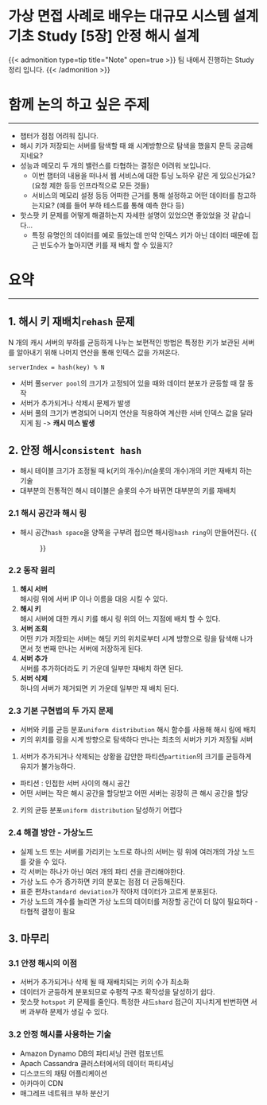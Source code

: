 # 가상 면접 사례로 배우는 대규모 시스템 설계 기초 Study [5장] 안정 해시 설계


{{< admonition type=tip title="Note" open=true >}}
팀 내에서 진행하는 Study 정리 입니다.
{{< /admonition >}} 

# 함께 논의 하고 싶은 주제
---
- 챕터가 점점 어려워 집니다.
- 해시 키가 저장되는 서버를 탐색할 때 왜 시계방향으로 탐색을 했을지 문득 궁금해지네요?
- 성능과 메모리 두 개의 밸런스를 타협하는 결정은 어려워 보입니다.
  - 이번 챕터의 내용을 떠나서 웹 서비스에 대한 튜닝 노하우 같은 게 있으신가요? (요청 제한 등등 인프라적으로 모든 것들)
  - 서비스의 메모리 설정 등등 어떠한 근거를 통해 설정하고 어떤 데이터를 참고하는지요? (예를 들어 부하 테스트를 통해 예측 한다 등)
- 핫스팟 키 문제를 어떻게 해결하는지 자세한 설명이 있었으면 좋았었을 것 같습니다...
  - 특정 유명인의 데이터를 예로 들었는데 만약 인덱스 키가 아닌 데이터 때문에 접근 빈도수가 높아지면 키를 재 배치 할 수 있을지?


# 요약
---

## 1. 해시 키 재배치`rehash` 문제
N 개의 캐시 서버의 부하를 균등하게 나누는 보편적인 방법은 특정한 키가 보관된 서버를 알아내기 위해 나머지 연산을 통해 인덱스 값을 가져온다.
```
serverIndex = hash(key) % N
```
- 서버 풀`server pool`의 크기가 고정되어 있을 때와 데이터 분포가 균등할 때 잘 동작
- 서버가 추가되거나 삭제시 문제가 발생
- 서버 풀의 크기가 변경되어 나머지 연산을 적용하여 계산한 서버 인덱스 값을 달라지게 됨 -> **캐시 미스 발생**

## 2. 안정 해시`consistent hash`
- 해시 테이블 크기가 조정될 때 k(키의 개수)/n(슬롯의 개수)개의 키만 재배치 하는 기술 
- 대부분의 전통적인 해시 테이블은 슬롯의 수가 바뀌면 대부분의 키를 재배치

### 2.1 해시 공간과 해시 링
- 해시 공간`hash space`을 양쪽을 구부려 접으면 해시링`hash ring`이 만들어진다.
{{<figure src="/posts/images/system-design-interview/system-design-figure-5-4.png#center">}}

### 2.2 동작 원리
1. **해시 서버**
<br/> 해시링 위에 서버 IP 이나 이름을 대응 시킬 수 있다.
2. **해시 키** 
<br/> 해시 서버에 대한 캐시 키를 해시 링 위의 어느 지점에 배치 할 수 있다.
3. **서버 조회** 
<br/> 어떤 키가 저장되는 서버는 해딩 키의 위치로부터 시계 방향으로 링을 탐색해 나가면서 첫 번째 만나는 서버에 저장하게 된다.
4. **서버 추가** 
<br/> 서버를 추가하더라도 키 가운데 일부만 재배치 하면 된다.
5. **서버 삭제** 
<br/> 하나의 서버가 제거되면 키 가운데 일부만 재 배치 된다.

### 2.3 기본 구현법의 두 가지 문제
- 서버와 키를 균등 분포`uniform distribution` 해시 함수를 사용해 해시 링에 배치
- 키의 위치를 링을 시계 방향으로 탐색하다 만나는 최초의 서버가 키가 저장될 서버

1. 서버가 추가되거나 삭제되는 상황을 감안한 파티션`partition`의 크기를 균등하게 유지가 불가능하다.
  - 파티션 : 인접한 서버 사이의 해시 공간
  - 어떤 서버는 작은 해시 공간을 할당받고 어떤 서버는 굉장히 큰 해시 공간을 할당
2. 키의 균등 분포`uniform distribution` 달성하기 어렵다

### 2.4 해결 방안 - 가상노드
- 실제 노드 또는 서버를 가리키는 노드로 하나의 서버는 링 위에 여러개의 가상 노드를 갖을 수 있다.
- 각 서버는 하나가 아닌 여러 개의 파티 션을 관리해야한다.
- 가상 노드 수가 증가하면 키의 분포는 점점 더 균등해진다. 
- 표준 편차`standard deviation`가 작아저 데이터가 고르게 분포된다. 
- 가상 노드의 개수를 늘리면 가상 노드의 데이터를 저장할 공간이 더 많이 필요하다 - 타협적 결정이 필요

## 3. 마무리
### 3.1 안정 해시의 이점
- 서버가 추가되거나 삭제 될 때 재배치되는 키의 수가 최소화
- 데이터가 균등하게 분포되므로 수평적 구조 확작성을 달성하기 쉽다.
- 핫스팟 `hotspot` 키 문제를 줄인다. 특정한 샤드`shard` 접근이 지나치게 빈번하면 서버 과부하 문제가 생길 수 있다.

### 3.2 안정 해시를 사용하는 기술
- Amazon Dynamo DB의 파티셔닝 관련 컴포넌트
- Apach Cassandra 클러스터에서의 데이터 파티셔닝
- 디스코드의 채팅 어플리케이션
- 아카마이 CDN
- 매그레프 네트워크 부하 분산기

